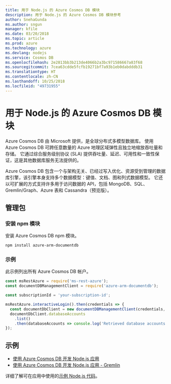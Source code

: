```yaml
---
title: 用于 Node.js 的 Azure Cosmos DB 模块
description: 用于 Node.js 的 Azure Cosmos DB 模块参考
author: SnehaGunda
ms.author: sngun
manager: kfile
ms.date: 03/20/2018
ms.topic: article
ms.prod: azure
ms.technology: azure
ms.devlang: nodejs
ms.service: Cosmos DB
ms.openlocfilehash: 2e2813bb3b213de4066b2a3bc971586667a83f68
ms.sourcegitcommit: 7cea63cdde5fcfb19271bf7a93b1eb0dabdddb31
ms.translationtype: HT
ms.contentlocale: zh-CN
ms.lasthandoff: 10/25/2018
ms.locfileid: "49731955"
---
```

# <a name="azure-cosmos-db-modules-for-nodejs"></a>用于 Node.js 的 Azure Cosmos DB 模块

Azure Cosmos DB 由 Microsoft 提供，是全球分布式多模型数据库。 使用 Azure Cosmos DB 可跨任意数量的 Azure 地理区域弹性且独立地缩放吞吐量和存储。 它通过综合服务级别协议 (SLA) 提供吞吐量、延迟、可用性和一致性保证，这是其他数据库服务无法提供的。

Azure Cosmos DB 包含一个与架构无关、已经过写入优化、资源受到管理的数据库引擎，该引擎本身支持多个数据模型：键值、文档、图和列式数据模型。 它还以可扩展的方式支持许多用于访问数据的 API，包括 MongoDB、SQL、Gremlin/Graph、Azure 表和 Cassandra（预览版）。

## <a name="management-package"></a>管理包

### <a name="install-the-npm-module"></a>安装 npm 模块 

安装 Azure Cosmos DB npm 模块。

```bash
npm install azure-arm-documentdb
```

### <a name="example"></a>示例

此示例列出所有 Azure Cosmos DB 帐户。

```javascript
const msRestAzure = require('ms-rest-azure');
const documentDBManagementClient = require('azure-arm-documentdb');

const subscriptionId = 'your-subscription-id';

msRestAzure.interactiveLogin().then(credentials => {
  const documentDbClient = new documentDBManagementClient(credentials, subscriptionId);
  documentDbClient.databaseAccounts
    .list()
    .then(databaseAccounts => console.log('Retrieved database accounts: ', databaseAccounts));
});
```

## <a name="samples"></a>示例

* [使用 Azure Cosmos DB 开发 Node.js 应用](https://azure.microsoft.com/resources/samples/azure-cosmos-db-documentdb-nodejs-getting-started/)
* [使用 Azure Cosmos DB 开发 Node.js 应用 - Gremlin](https://azure.microsoft.com/resources/samples/azure-cosmos-db-graph-nodejs-getting-started/)

详细了解可在应用中使用的[示例 Node.js 代码](https://azure.microsoft.com/resources/samples/?platform=nodejs)。
